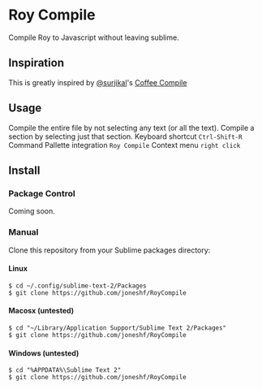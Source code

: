 # Roy Compile

Compile Roy to Javascript without leaving sublime.

## Inspiration

This is greatly inspired by [@surjikal][surjikal]'s [Coffee Compile][coffee-compile]

## Usage

Compile the entire file by not selecting any text (or all the text).
Compile a section by selecting just that section.
Keyboard shortcut `Ctrl-Shift-R`
Command Pallette integration `Roy Compile`
Context menu `right click`

## Install

### Package Control

Coming soon.

### Manual

Clone this repository from your Sublime packages directory:

#### Linux

```
$ cd ~/.config/sublime-text-2/Packages
$ git clone https://github.com/joneshf/RoyCompile
```

#### Macosx (untested)

```
$ cd "~/Library/Application Support/Sublime Text 2/Packages"
$ git clone https://github.com/joneshf/RoyCompile
```

#### Windows (untested)

```
$ cd "%APPDATA%\Sublime Text 2"
$ git clone https://github.com/joneshf/RoyCompile
```

[surjikal]: https://github.com/surjikal
[coffee-compile]: https://github.com/surjikal/sublime-coffee-compile

